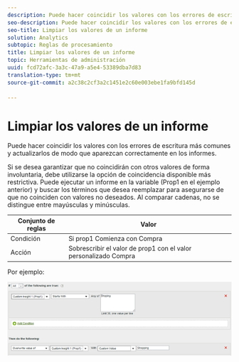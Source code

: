 ```yaml
---
description: Puede hacer coincidir los valores con los errores de escritura más comunes y actualizarlos de modo que aparezcan correctamente en los informes.
seo-description: Puede hacer coincidir los valores con los errores de escritura más comunes y actualizarlos de modo que aparezcan correctamente en los informes.
seo-title: Limpiar los valores de un informe
solution: Analytics
subtopic: Reglas de procesamiento
title: Limpiar los valores de un informe
topic: Herramientas de administración
uuid: fcd72afc-3a3c-47a9-a5e4-53389dba7d83
translation-type: tm+mt
source-git-commit: a2c38c2cf3a2c1451e2c60e003ebe1fa9bfd145d

---
```



# Limpiar los valores de un informe

Puede hacer coincidir los valores con los errores de escritura más comunes y actualizarlos de modo que aparezcan correctamente en los informes.

Si se desea garantizar que no coincidirán con otros valores de forma involuntaria, debe utilizarse la opción de coincidencia disponible más restrictiva. Puede ejecutar un informe en la variable (Prop1 en el ejemplo anterior) y buscar los términos que desea reemplazar para asegurarse de que no coinciden con valores no deseados. Al comparar cadenas, no se distingue entre mayúsculas y minúsculas.

| Conjunto de reglas | Valor |
|---|---|
| Condición | Si prop1 Comienza con Compra |
| Acción | Sobrescribir el valor de prop1 con el valor personalizado Compra |

Por ejemplo:

![](assets/clean-up-values-in-report.png)

